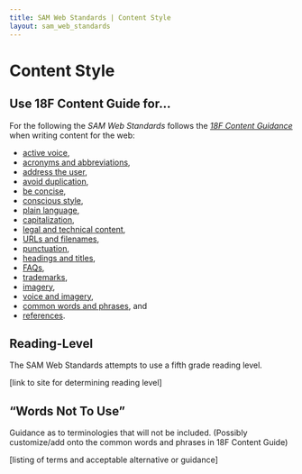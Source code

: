 ```yaml
---
title: SAM Web Standards | Content Style
layout: sam_web_standards
---
```


# Content Style

## Use 18F Content Guide for...

For the following the *SAM Web Standards* follows the [*18F Content Guidance*](https://pages.18f.gov/content-guide/) when writing content for the web:

* [active voice](https://pages.18f.gov/content-guide/active-voice/),
* [acronyms and abbreviations](https://pages.18f.gov/content-guide/acronyms-and-abbreviations/),
* [address the user](https://pages.18f.gov/content-guide/address-the-user/),
* [avoid duplication](https://pages.18f.gov/content-guide/avoid-duplication/),
* [be concise](https://pages.18f.gov/content-guide/be-concise//),
* [conscious style](https://pages.18f.gov/content-guide/conscious-style/),
* [plain language](https://pages.18f.gov/content-guide/plain-language/),
* [capitalization](https://pages.18f.gov/content-guide/capitalization/),
* [legal and technical content](https://pages.18f.gov/content-guide/legal-and-technical-content/),
* [URLs and filenames](https://pages.18f.gov/content-guide/urls-and-filenames/),
* [punctuation](https://pages.18f.gov/content-guide/punctuation/),
* [headings and titles](https://pages.18f.gov/content-guide/optimize-headings-and-titles/),
* [FAQs](https://pages.18f.gov/content-guide/faqs/),
* [trademarks](https://pages.18f.gov/content-guide/trademarks-and-brands/),
* [imagery](https://pages.18f.gov/content-guide/images/),
* [voice and imagery](https://pages.18f.gov/content-guide/voice-and-tone/),
* [common words and phrases](https://pages.18f.gov/content-guide/specific-words-and-phrases/), and
* [references](https://pages.18f.gov/content-guide/references/).

## Reading-Level

The SAM Web Standards attempts to use a fifth grade reading level.

[link to site for determining reading level]

## “Words Not To Use”

Guidance as to terminologies that will not be included. (Possibly customize/add onto the common words and phrases in 18F Content Guide)

[listing of terms and acceptable alternative or guidance]
